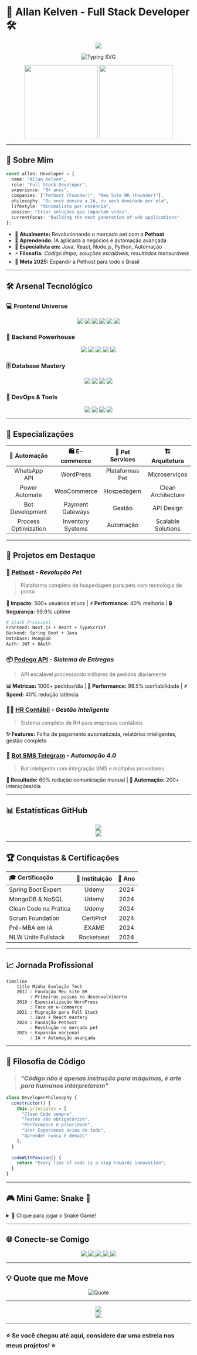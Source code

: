 # 🚀 Allan Kelven - Full Stack Developer 🛠️

<div align="center">
  <img src="https://capsule-render.vercel.app/api?type=waving&color=0:000428,100:004e92&height=300&section=header&text=ALLAN%20KELVEN&fontColor=00e0ff&fontSize=50&animation=fadeIn&fontAlignY=35&desc=Full%20Stack%20Developer%20•%20AI%20Enthusiast%20•%20Tech%20Innovator&descAlignY=55&descSize=18" />
</div>

<div align="center">
  
  ![Typing SVG](https://readme-typing-svg.herokuapp.com/?color=00e0ff&size=35&center=true&vCenter=true&width=600&lines=Welcome+to+my+Digital+Universe!;8%2B+Years+Creating+Digital+Solutions;Full+Stack+Developer;Founder+of+Pethost+%26+Meu+Site+BR;Building+the+Future+with+Code!)
  
</div>

<div align="center">
  <img height="200em" src="https://github-readme-stats.vercel.app/api?username=allankdev&show_icons=true&theme=github_dark&hide_border=true&include_all_commits=true&count_private=true&title_color=00e0ff&icon_color=00e0ff&text_color=c3c3c3&bg_color=0d0d0d"/>
  <img height="200em" src="https://github-readme-stats.vercel.app/api/top-langs/?username=allankdev&layout=compact&langs_count=8&theme=github_dark&hide_border=true&title_color=00e0ff&text_color=c3c3c3&bg_color=0d0d0d"/>
</div>

---

## 🌟 Sobre Mim

```typescript
const allan: Developer = {
  name: "Allan Kelven",
  role: "Full Stack Developer",
  experience: "8+ anos",
  companies: ["Pethost (Founder)", "Meu Site BR (Founder)"],
  philosophy: "Ou você domina a IA, ou será dominado por ela",
  lifestyle: "Minimalista por essência",
  passion: "Criar soluções que impactam vidas",
  currentFocus: "Building the next generation of web applications"
};
```

- 🔭 **Atualmente:** Revolucionando o mercado pet com a **Pethost**
- 🌱 **Aprendendo:** IA aplicada a negócios e automação avançada  
- 💬 **Especialista em:** Java, React, Node.js, Python, Automação
- ⚡ **Filosofia:** *Código limpo, soluções escaláveis, resultados mensuráveis*
- 🎯 **Meta 2025:** Expandir a Pethost para todo o Brasil

---

## 🛠️ Arsenal Tecnológico

### 💻 **Frontend Universe**
<div align="center">
  <img src="https://img.shields.io/badge/React-0d0d0d?style=for-the-badge&logo=react&logoColor=61dafb" />
  <img src="https://img.shields.io/badge/Next.js-0d0d0d?style=for-the-badge&logo=nextdotjs&logoColor=ffffff" />
  <img src="https://img.shields.io/badge/TypeScript-0d0d0d?style=for-the-badge&logo=typescript&logoColor=007acc" />
  <img src="https://img.shields.io/badge/JavaScript-0d0d0d?style=for-the-badge&logo=javascript&logoColor=00e0ff" />
  <img src="https://img.shields.io/badge/HTML5-0d0d0d?style=for-the-badge&logo=html5&logoColor=e34f26" />
  <img src="https://img.shields.io/badge/CSS3-0d0d0d?style=for-the-badge&logo=css3&logoColor=1572b6" />
</div>

### 🔧 **Backend Powerhouse**
<div align="center">
  <img src="https://img.shields.io/badge/Java-0d0d0d?style=for-the-badge&logo=java&logoColor=ed8b00" />
  <img src="https://img.shields.io/badge/Spring%20Boot-0d0d0d?style=for-the-badge&logo=spring-boot&logoColor=6db33f" />
  <img src="https://img.shields.io/badge/Node.js-0d0d0d?style=for-the-badge&logo=node.js&logoColor=00ff00" />
  <img src="https://img.shields.io/badge/Python-0d0d0d?style=for-the-badge&logo=python&logoColor=ffdd54" />
  <img src="https://img.shields.io/badge/PHP-0d0d0d?style=for-the-badge&logo=php&logoColor=777bb4" />
</div>

### 🗄️ **Database Mastery**
<div align="center">
  <img src="https://img.shields.io/badge/MongoDB-0d0d0d?style=for-the-badge&logo=mongodb&logoColor=4ea94b" />
  <img src="https://img.shields.io/badge/PostgreSQL-0d0d0d?style=for-the-badge&logo=postgresql&logoColor=316192" />
  <img src="https://img.shields.io/badge/MySQL-0d0d0d?style=for-the-badge&logo=mysql&logoColor=00f" />
  <img src="https://img.shields.io/badge/Redis-0d0d0d?style=for-the-badge&logo=redis&logoColor=dc382d" />
</div>

### 🚀 **DevOps & Tools**
<div align="center">
  <img src="https://img.shields.io/badge/Docker-0d0d0d?style=for-the-badge&logo=docker&logoColor=2496ed" />
  <img src="https://img.shields.io/badge/Git-0d0d0d?style=for-the-badge&logo=git&logoColor=f05032" />
  <img src="https://img.shields.io/badge/WordPress-0d0d0d?style=for-the-badge&logo=wordpress&logoColor=21759b" />
  <img src="https://img.shields.io/badge/Figma-0d0d0d?style=for-the-badge&logo=figma&logoColor=f24e1e" />
</div>

---

## 🎯 Especializações

<div align="center">

| 🤖 **Automação** | 🛍️ **E-commerce** | 🐾 **Pet Services** | 🏗️ **Arquitetura** |
|:---:|:---:|:---:|:---:|
| WhatsApp API | WordPress | Plataformas Pet | Microserviços |
| Power Automate | WooCommerce | Hospedagem | Clean Architecture |
| Bot Development | Payment Gateways | Gestão | API Design |
| Process Optimization | Inventory Systems | Automação | Scalable Solutions |

</div>

---

## 🚀 Projetos em Destaque

### 🐾 **[Pethost](https://github.com/co-finampy/pethost-web.git)** - *Revolução Pet*
> Plataforma completa de hospedagem para pets com tecnologia de ponta

**🎯 Impacto:** 500+ usuários ativos | **⚡ Performance:** 40% melhoria | **🔒 Segurança:** 99.9% uptime

```bash
# Stack Principal
Frontend: Next.js + React + TypeScript
Backend: Spring Boot + Java
Database: MongoDB
Auth: JWT + OAuth
```

### 📦 **[Pedego API](https://github.com/allankdev/pedego-api.git)** - *Sistema de Entregas*
> API escalável processando milhares de pedidos diariamente

**📊 Métricas:** 1000+ pedidos/dia | **🚀 Performance:** 99.5% confiabilidade | **⚡ Speed:** 40% redução latência

### 👨‍💼 **[HR Contábil](https://github.com/allankdev/hr-contabil.git)** - *Gestão Inteligente*
> Sistema completo de RH para empresas contábeis

**✨ Features:** Folha de pagamento automatizada, relatórios inteligentes, gestão completa

### 🤖 **[Bot SMS Telegram](https://github.com/allankdev/botsms.git)** - *Automação 4.0*
> Bot inteligente com integração SMS e múltiplos provedores

**🎯 Resultado:** 60% redução comunicação manual | **🔄 Automação:** 200+ interações/dia

---

## 📊 Estatísticas GitHub

<div align="center">
  <img src="https://github-readme-activity-graph.vercel.app/graph?username=allankdev&bg_color=0d0d0d&color=c3c3c3&line=00e0ff&point=00ff00&hide_border=true" />
</div>

<div align="center">
  <img src="https://github-readme-streak-stats.herokuapp.com/?user=allankdev&theme=github-dark-blue&hide_border=true&stroke=00e0ff&background=0d0d0d&ring=00e0ff&fire=00e0ff&currStreakLabel=00e0ff" />
</div>

---

## 🏆 Conquistas & Certificações

<div align="center">

| 🎓 **Certificação** | 🏢 **Instituição** | 📅 **Ano** |
|:---|:---:|:---:|
| Spring Boot Expert | Udemy | 2024 |
| MongoDB & NoSQL | Udemy | 2024 |
| Clean Code na Prática | Udemy | 2024 |
| Scrum Foundation | CertiProf | 2024 |
| Pré-MBA em IA | EXAME | 2024 |
| NLW Unite Fullstack | Rocketseat | 2024 |

</div>

---

## 📈 Jornada Profissional

```mermaid
timeline
    title Minha Evolução Tech
    2017 : Fundação Meu Site BR
         : Primeiros passos no desenvolvimento
    2019 : Especialização WordPress
         : Foco em e-commerce
    2021 : Migração para Full Stack
         : Java + React mastery
    2024 : Fundação Pethost
         : Revolução no mercado pet
    2025 : Expansão nacional
         : IA + Automação avançada
```

---

## 🌟 Filosofia de Código

> ### *"Código não é apenas instrução para máquinas, é arte para humanos interpretarem"*

```javascript
class DeveloperPhilosophy {
  constructor() {
    this.principles = [
      "Clean Code sempre",
      "Testes são obrigatórios", 
      "Performance é prioridade",
      "User Experience acima de tudo",
      "Aprender nunca é demais"
    ];
  }
  
  codeWithPassion() {
    return "Every line of code is a step towards innovation";
  }
}
```

---

## 🎮 Mini Game: Snake 🐍

<details>
<summary>🎯 Clique para jogar o Snake Game!</summary>

```html
<div align="center">
  <canvas id="gameCanvas" width="400" height="400" style="border: 2px solid #00e0ff; background: #0d0d0d;"></canvas>
  
  <script>
    const canvas = document.getElementById('gameCanvas');
    const ctx = canvas.getContext('2d');
    const box = 20;
    
    let snake = [{x: 9 * box, y: 9 * box}];
    let direction;
    let food = {
      x: Math.floor(Math.random() * 19 + 1) * box,
      y: Math.floor(Math.random() * 19 + 1) * box
    };
    let score = 0;
    
    document.addEventListener('keydown', setDirection);
    
    function setDirection(event) {
      if(event.keyCode == 37 && direction != 'RIGHT') direction = 'LEFT';
      if(event.keyCode == 38 && direction != 'DOWN') direction = 'UP';
      if(event.keyCode == 39 && direction != 'LEFT') direction = 'RIGHT';
      if(event.keyCode == 40 && direction != 'UP') direction = 'DOWN';
    }
    
    function draw() {
      ctx.fillStyle = '#0d0d0d';
      ctx.fillRect(0, 0, 400, 400);
      
      for(let i = 0; i < snake.length; i++) {
        ctx.fillStyle = (i == 0) ? '#00e0ff' : '#c3c3c3';
        ctx.fillRect(snake[i].x, snake[i].y, box, box);
        ctx.strokeStyle = '#000';
        ctx.strokeRect(snake[i].x, snake[i].y, box, box);
      }
      
      ctx.fillStyle = '#ff0000';
      ctx.fillRect(food.x, food.y, box, box);
      
      let snakeX = snake[0].x;
      let snakeY = snake[0].y;
      
      if(direction == 'LEFT') snakeX -= box;
      if(direction == 'UP') snakeY -= box;
      if(direction == 'RIGHT') snakeX += box;
      if(direction == 'DOWN') snakeY += box;
      
      if(snakeX == food.x && snakeY == food.y) {
        score++;
        food = {
          x: Math.floor(Math.random() * 19 + 1) * box,
          y: Math.floor(Math.random() * 19 + 1) * box
        };
      } else {
        snake.pop();
      }
      
      let newHead = {x: snakeX, y: snakeY};
      
      if(snakeX < 0 || snakeY < 0 || snakeX >= 400 || snakeY >= 400 || collision(newHead, snake)) {
        clearInterval(game);
        alert('Game Over! Score: ' + score);
      }
      
      snake.unshift(newHead);
      
      ctx.fillStyle = '#00e0ff';
      ctx.font = '20px Arial';
      ctx.fillText('Score: ' + score, 10, 30);
    }
    
    function collision(head, array) {
      for(let i = 0; i < array.length; i++) {
        if(head.x == array[i].x && head.y == array[i].y) {
          return true;
        }
      }
      return false;
    }
    
    let game = setInterval(draw, 100);
  </script>
</div>

**Como jogar:** Use as setas do teclado ⬅️➡️⬆️⬇️
```

</details>

---

## 🌐 Conecte-se Comigo

<div align="center">
  <a href="https://instagram.com/kelvenallan" target="_blank">
    <img src="https://img.shields.io/badge/-Instagram-0d0d0d?style=for-the-badge&logo=instagram&logoColor=00e0ff&style=flat-square" />
  </a>
  <a href="mailto:allankelven.ak@gmail.com">
    <img src="https://img.shields.io/badge/-Gmail-0d0d0d?style=for-the-badge&logo=gmail&logoColor=d32f2f&style=flat-square" />
  </a>
  <a href="https://www.linkedin.com/in/allankelven" target="_blank">
    <img src="https://img.shields.io/badge/-LinkedIn-0d0d0d?style=for-the-badge&logo=linkedin&logoColor=0e76a8&style=flat-square" />
  </a>
  <a href="https://discord.com/users/allankelven92" target="_blank">
    <img src="https://img.shields.io/badge/Discord-0d0d0d?style=for-the-badge&logo=discord&logoColor=7289da&style=flat-square" />
  </a>
  <a href="https://allan-kelven.vercel.app/" target="_blank">
    <img src="https://img.shields.io/badge/Portfolio-0d0d0d?style=for-the-badge&logo=vercel&logoColor=00e0ff&style=flat-square" />
  </a>
</div>

---

## 💡 Quote que me Move

<div align="center">
  
  ![Quote](https://quotes-github-readme.vercel.app/api?type=horizontal&theme=dark&quote=Ou%20você%20domina%20a%20IA%2C%20ou%20será%20dominado%20por%20ela&author=Allan%20Kelven)
  
</div>

---

<div align="center">
  <img src="https://capsule-render.vercel.app/api?type=waving&color=0:000428,100:004e92&height=200&section=footer&text=Thanks%20for%20visiting!&fontColor=00e0ff&fontSize=30&animation=fadeIn" />
</div>

<div align="center">
  <img src="https://komarev.com/ghpvc/?username=allankdev&color=00e0ff&style=flat-square&label=Profile+Views" />
</div>

---

### ⭐ Se você chegou até aqui, considere dar uma estrela nos meus projetos! ⭐
